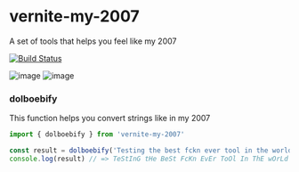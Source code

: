 # vernite-my-2007
A set of tools that helps you feel like my 2007

[![Build Status](https://travis-ci.org/isnifer/vernite-my-2007.svg?branch=master)](https://travis-ci.org/isnifer/vernite-my-2007)

![image](https://cloud.githubusercontent.com/assets/1788245/23010223/46223ab4-f42b-11e6-96e5-6ba784ebc6f3.png)
![image](https://cloud.githubusercontent.com/assets/1788245/23010034/5ef19658-f42a-11e6-8425-556e997ac3c2.png)


### dolboebify

This function helps you convert strings like in my 2007

```js
import { dolboebify } from 'vernite-my-2007'

const result = dolboebify('Testing the best fckn ever tool in the world')
console.log(result) // => TeStInG tHe BeSt FcKn EvEr ToOl In ThE wOrLd
```
